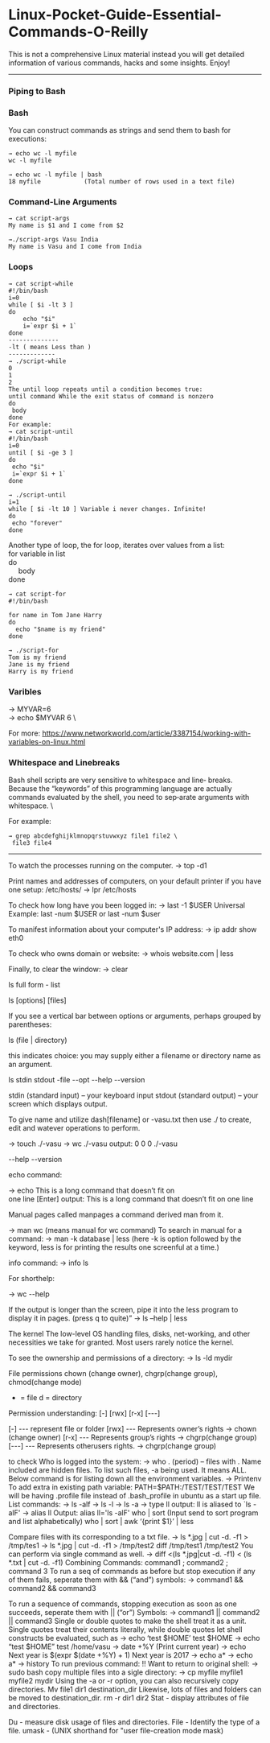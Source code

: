 
# Linux-Pocket-Guide-Essential-Commands-O-Reilly

This is not a comprehensive Linux material instead you will get detailed information of various commands, hacks and some insights. Enjoy!

------

### Piping to Bash
### Bash 
You can construct commands as strings and send them to bash for executions:
```
→ echo wc -l myfile
wc -l myfile

→ echo wc -l myfile | bash
18 myfile            (Total number of rows used in a text file)
```
### Command-Line Arguments
```
→ cat script-args
My name is $1 and I come from $2

→./script-args Vasu India
My name is Vasu and I come from India
```
### Loops
```
→ cat script-while
#!/bin/bash
i=0
while [ $i -lt 3 ]    
do 
    echo "$i"
    i=`expr $i + 1`
done
--------------
-lt ( means Less than )
-------------
→ ./script-while
0
1
2
The until loop repeats until a condition becomes true:
until command While the exit status of command is nonzero
do
 body
done
For example:
→ cat script-until
#!/bin/bash
i=0
until [ $i -ge 3 ]
do
 echo "$i"
 i=`expr $i + 1`
done

→ ./script-until
i=1
while [ $i -lt 10 ] Variable i never changes. Infinite!
do
 echo "forever"
done
```

Another type of loop, the for loop, iterates over values from a list: \
for variable in list \
do \
&nbsp; &nbsp;&nbsp; body \
done

```
→ cat script-for
#!/bin/bash

for name in Tom Jane Harry
do
  echo "$name is my friend"
done

→ ./script-for
Tom is my friend
Jane is my friend
Harry is my friend
```
### Varibles
→ MYVAR=6 \
→ echo $MYVAR
6 \

For more: https://www.networkworld.com/article/3387154/working-with-variables-on-linux.html

### Whitespace and Linebreaks
Bash shell scripts are very sensitive to whitespace and line‐
breaks. Because the “keywords” of this programming language
are actually commands evaluated by the shell, you need to sep‐arate arguments with whitespace. \

For example:
```
→ grep abcdefghijklmnopqrstuvwxyz file1 file2 \
 file3 file4
```

-------------------------

To watch the processes running on the computer.
-> top -d1

Print names and addresses of computers, on your default printer if you have one setup:
/etc/hosts/
-> lpr /etc/hosts

To check how long have you been logged in:
-> last -1 $USER
Universal Example: last -num $USER or last -num $user

To manifest information about your computer's IP address:
-> ip addr show eth0

To check who owns domain or website:
-> whois website.com | less

Finally, to clear the window:
-> clear

ls full form - list

ls [options] [files]

If you see a vertical bar between options or arguments, perhaps grouped by parentheses:

ls (file | directory)

this indicates choice: you may supply either a filename or directory name as an argument.

ls stdin stdout -file --opt --help --version

stdin (standard input) – your keyboard input
stdout (standard output) – your screen which displays output.

To give name and utilize dash[filename] or -vasu.txt then use ./ to create, edit and watever operations to perform.

-> touch ./-vasu
-> wc ./-vasu
output: 0 0 0 ./-vasu

--help
--version

echo command:

-> echo This is a long command that doesn’t fit on \
one line [Enter]
output: This is a long command that doesn’t fit on one line

Manual pages called manpages a command derived man from it.

-> man wc (means manual for wc command)
To search in manual for a command:
-> man -k database | less (here -k is option followed by the keyword, less is for printing the results one screenful at a time.)

info command:
-> info ls

For shorthelp:

-> wc --help

If the output is longer than the screen, pipe it into the less program to display it in pages. (press q to quite)”
-> ls –help | less

The kernel
The low-level OS handling files, disks, net-working, and other necessities we take for granted. Most users rarely notice the kernel.

To see the ownership and permissions of a directory:
-> ls -ld mydir

File permissions
chown (change owner), chgrp(change group), chmod(change mode)
- = file
d = directory

Permission understanding:
[-] [rwx] [r-x] [---]

[-] --- represent file or folder
[rwx] --- Represents owner’s rights -> chown (change owner)
[r-x] --- Represents group’s rights -> chgrp(change group)
[---] --- Represents otherusers rights. -> chgrp(change group)

to check Who is logged into the system:
-> who
. (period) – files with . Name included are hidden files. To list such files, -a being used. It means ALL.
Below command is for listing down all the environment variables.
-> Printenv
To add extra in existing path variable:
PATH=$PATH:/TEST/TEST/TEST
We will be having .profile file instead of .bash_profile in ubuntu
as a start up file.
List commands:
-> ls -alf
-> ls -l
-> ls -a
-> type ll
output: ll is aliased to `ls -alF'
-> alias ll
Output: alias ll='ls -alF'
who | sort (Input send to sort program and list alphabetically)
who | sort | awk ‘{print $1}’ | less


Compare files with its corresponding to a txt file.
-> ls *.jpg | cut -d. -f1 > /tmp/tes1
-> ls *.jpg | cut -d. -f1 > /tmp/test2
diff /tmp/test1 /tmp/test2
You can perform via single command as well.
-> diff <(ls *.jpg|cut -d. -f1) < (ls *.txt | cut -d. -f1)
Combining Commands:
command1 ; command2 ; command 3
To run a seq of commands as before but stop execution if any of them fails, seperate them with && (“and”) symbols:
-> command1 && command2 && command3


To run a sequence of commands, stopping execution as soon as one succeeds, seperate them with || (“or”) Symbols:
-> command1 || command2 || command3
Single or double quotes to make the shell treat it as a unit. Single quotes treat their contents literally, while double quotes let shell constructs be evaluated, such as
-> echo ‘test $HOME’
test $HOME
-> echo “test $HOME”
test /home/vasu
-> date +%Y (Print current year)
-> echo Next year is $(expr $(date +%Y) + 1)
Next year is 2017
-> echo a*
-> echo a\*
-> history
To run previous command: !!
Want to return to original shell:
-> sudo bash
copy multiple files into a sigle directory:
-> cp myfile myfile1 myfile2 mydir
Using the -a or -r option, you can also recursively copy directories.
Mv file1 dir1 destination_dir
Likewise, lots of files and folders can be moved to destination_dir.
rm -r dir1 dir2
Stat - display attributes of file and directories.

Du - measure disk usage of files and directories.
File - Identify the type of a file.
umask - (UNIX shorthand for "user file-creation mode mask)





